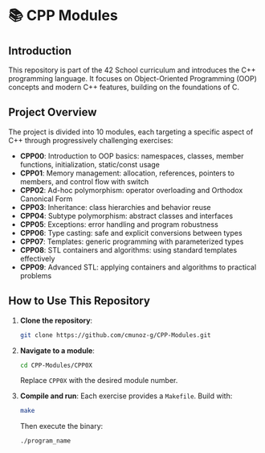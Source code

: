 # 📚 CPP Modules

## Introduction

This repository is part of the 42 School curriculum and introduces the C++ programming language. It focuses on Object-Oriented Programming (OOP) concepts and modern C++ features, building on the foundations of C.

## Project Overview

The project is divided into 10 modules, each targeting a specific aspect of C++ through progressively challenging exercises:

* **CPP00**: Introduction to OOP basics: namespaces, classes, member functions, initialization, static/const usage
* **CPP01**: Memory management: allocation, references, pointers to members, and control flow with switch
* **CPP02**: Ad-hoc polymorphism: operator overloading and Orthodox Canonical Form
* **CPP03**: Inheritance: class hierarchies and behavior reuse
* **CPP04**: Subtype polymorphism: abstract classes and interfaces
* **CPP05**: Exceptions: error handling and program robustness
* **CPP06**: Type casting: safe and explicit conversions between types
* **CPP07**: Templates: generic programming with parameterized types
* **CPP08**: STL containers and algorithms: using standard templates effectively
* **CPP09**: Advanced STL: applying containers and algorithms to practical problems

## How to Use This Repository

1. **Clone the repository**:

   ```bash
   git clone https://github.com/cmunoz-g/CPP-Modules.git
   ```

2. **Navigate to a module**:

   ```bash
   cd CPP-Modules/CPP0X
   ```

   Replace `CPP0X` with the desired module number.

3. **Compile and run**:
   Each exercise provides a `Makefile`. Build with:

   ```bash
   make
   ```

   Then execute the binary:

   ```bash
   ./program_name
   ```

